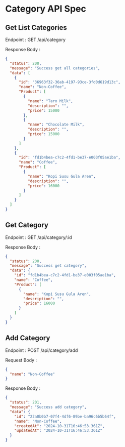 # Category API Spec

## Get List Categories

Endpoint : GET /api/category

Response Body :

```json
{
  "status": 200,
  "message": "Success get all categories",
  "data": [
    {
      "id": "36963f32-36ab-4197-93ce-3fd0d619d13c",
      "name": "Non-Coffee",
      "Product": [
        {
          "name": "Taro Milk",
          "description": "",
          "price": 15000
        },
        {
          "name": "Chocolate Milk",
          "description": "",
          "price": 15000
        }
      ]
    },
    {
      "id": "fd1b4bea-c7c2-4fd1-be37-e003f05ae1ba",
      "name": "Coffee",
      "Product": [
        {
          "name": "Kopi Susu Gula Aren",
          "description": "",
          "price": 16000
        }
      ]
    }
  ]
}
```

## Get Category

Endpoint : GET /api/category/:id

Response Body :

```json
{
  "status": 200,
  "message": "Success get category",
  "data": {
    "id": "fd1b4bea-c7c2-4fd1-be37-e003f05ae1ba",
    "name": "Coffee",
    "Product": [
      {
        "name": "Kopi Susu Gula Aren",
        "description": "",
        "price": 16000
      }
    ]
  }
}
```

## Add Category

Endpoint : POST /api/category/add

Request Body :

```json
{
  "name": "Non-Coffee"
}
```

Response Body :

```json
{
  "status": 201,
  "message": "Success add category",
  "data": {
    "id": "22a0b0b7-07f4-4df6-89be-ba96c6b5b64f",
    "name": "Non-Coffee",
    "createdAt": "2024-10-31T16:46:53.361Z",
    "updatedAt": "2024-10-31T16:46:53.361Z"
  }
}
```
